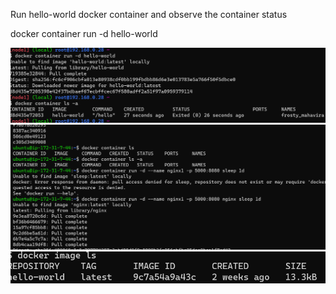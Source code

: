 Run hello-world docker container and observe the container status

docker container run -d hello-world

![reference](./images/1.png)
![reference](./images/2.png)
![reference](./images/3.png)
